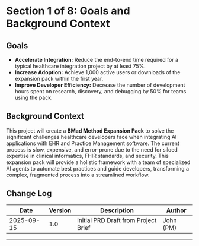 # Section 1 of 8: Goals and Background Context

## Goals

- **Accelerate Integration:** Reduce the end-to-end time required for a typical healthcare integration project by at least 75%.
- **Increase Adoption:** Achieve 1,000 active users or downloads of the expansion pack within the first year.
- **Improve Developer Efficiency:** Decrease the number of development hours spent on research, discovery, and debugging by 50% for teams using the pack.

## Background Context

This project will create a **BMad Method Expansion Pack** to solve the significant challenges healthcare developers face when integrating AI applications with EHR and Practice Management software. The current process is slow, expensive, and error-prone due to the need for siloed expertise in clinical informatics, FHIR standards, and security. This expansion pack will provide a holistic framework with a team of specialized AI agents to automate best practices and guide developers, transforming a complex, fragmented process into a streamlined workflow.

## Change Log

| Date       | Version | Description                  | Author    |
|------------|---------|-----------------------------|-----------|
| 2025-09-15 | 1.0     | Initial PRD Draft from Project Brief | John (PM) |

---
